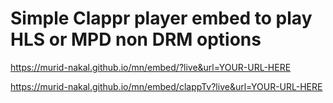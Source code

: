 Simple Clappr player embed to play HLS or MPD non DRM options
=

https://murid-nakal.github.io/mn/embed/?live&url=YOUR-URL-HERE


https://murid-nakal.github.io/mn/embed/clappTv?live&url=YOUR-URL-HERE
